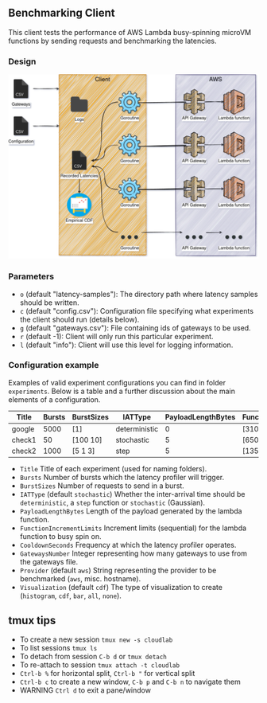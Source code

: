## Benchmarking Client
This client tests the performance of 
AWS Lambda busy-spinning microVM functions by sending requests and benchmarking the
latencies. 

### Design
![design](design/diagram.png)

### Parameters
- `o` (default "latency-samples"): The directory path where latency samples should be written.
- `c` (default "config.csv"): Configuration file specifying what experiments the client should run (details below).
- `g` (default "gateways.csv"): File containing ids of gateways to be used.
- `r` (default -1): Client will only run this particular experiment.
- `l` (default "info"): Client will use this level for logging information.

### Configuration example 
Examples of valid experiment configurations you can find in folder `experiments`. Below is a table and a further discussion
 about the main elements of a configuration.

| Title        | Bursts | BurstSizes | IATType       | PayloadLengthBytes      | FunctionIncrementLimits| CooldownSeconds     | GatewaysNumber | Provider        | Visualization
|--------------|--------|------------|---------------|------------------------|------------------------|---------------------|----------------|-----------------|----------------
| google       | 5000   | [1]        | deterministic | 0                      | [310000000]            | 1                   | 1              | www.google.com  | all
| check1       | 50     | [100 10]   | stochastic    | 5                      | [650000000]            | 300                 | 150            |                 | cdf
| check2       | 1000   | [5 1 3]    | step          | 5                      | [1350000000]           | 600                 | 100            | aws             | 

- `Title` Title of each experiment (used for naming folders).
- `Bursts` Number of bursts which the latency profiler will trigger.
- `BurstSizes` Number of requests to send in a burst.
- `IATType` (default `stochastic`) Whether the inter-arrival time should be `deterministic`, a `step` function or `stochastic` (Gaussian).
- `PayloadLengthBytes` Length of the payload generated by the lambda function.
- `FunctionIncrementLimits` Increment limits (sequential) for the lambda function to busy spin on.
- `CooldownSeconds` Frequency at which the latency profiler operates.
- `GatewaysNumber` Integer representing how many gateways to use from the gateways file.
- `Provider` (default `aws`) String representing the provider to be benchmarked (`aws`, misc. hostname).
- `Visualization` (default `cdf`) The type of visualization to create (`histogram`, `cdf`, `bar`, `all`, `none`).

## tmux tips
- To create a new session `tmux new -s cloudlab`
- To list sessions `tmux ls`
- To detach from session `C-b d` or `tmux detach`
- To re-attach to session `tmux attach -t cloudlab`
- `Ctrl-b %` for horizontal split, `Ctrl-b "` for vertical split
- `Ctrl-b c` to create a new window, `C-b p` and `C-b n` to navigate them
- WARNING `Ctrl d` to exit a pane/window